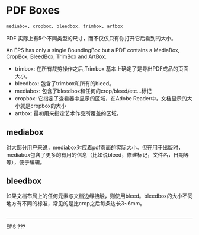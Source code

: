 # PDF Boxes

```txt
mediabox, cropbox, bleedbox, trimbox, artbox
```

PDF 实际上有5个不同类型的尺寸，而不仅仅只有你打开它后看到的大小。

An EPS has only a single BoundingBox but a PDF contains a MediaBox, CropBox, BleedBox, TrimBox and ArtBox.

- trimbox: 在所有裁剪操作之后,Trimbox 基本上确定了是导出PDF成品的页面大小。
- bleedbox: 包含了trimbox和所有的bleed。
- mediabox: 包含了bleedbox和任何的crop/bleed/etc...标记
- cropbox: 它指定了查看器中显示的区域，在Adobe Reader中，文档显示的大小就是cropbox的大小
- artbox: 最初用来指定艺术作品所覆盖的区域。

## mediabox

对大部分用户来说，mediabox对应着pdf页面的实际大小。但在用于出版时，mediabox包含了更多的有用的信息（比如说bleed，修建标记，文件名，日期等等），便于编辑。

## bleedbox

如果文档布局上的任何元素与文档边缘接触，则使用bleed。bleedbox的大小不同地方有不同的标准，常见的是比crop之后每条边长3~6mm。


## 
-----------------------------
EPS ???

